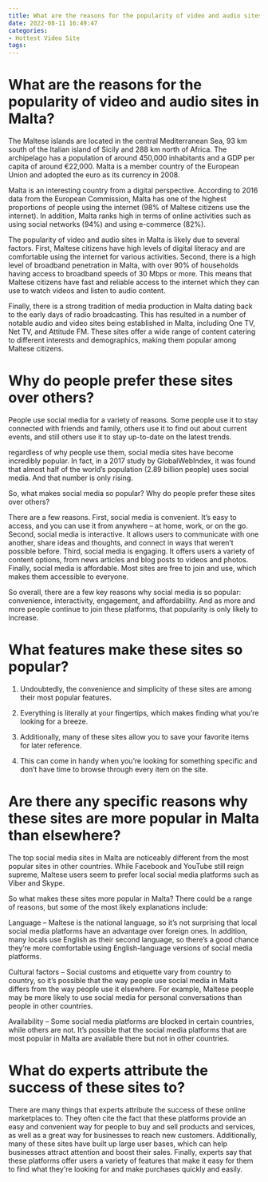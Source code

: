 ```yaml
---
title: What are the reasons for the popularity of video and audio sites in Malta
date: 2022-08-11 16:49:47
categories:
- Hottest Video Site
tags:
---
```



#  What are the reasons for the popularity of video and audio sites in Malta?

The Maltese islands are located in the central Mediterranean Sea, 93 km south of the Italian island of Sicily and 288 km north of Africa. The archipelago has a population of around 450,000 inhabitants and a GDP per capita of around €22,000. Malta is a member country of the European Union and adopted the euro as its currency in 2008.

Malta is an interesting country from a digital perspective. According to 2016 data from the European Commission, Malta has one of the highest proportions of people using the internet (98% of Maltese citizens use the internet). In addition, Malta ranks high in terms of online activities such as using social networks (94%) and using e-commerce (82%).

The popularity of video and audio sites in Malta is likely due to several factors. First, Maltese citizens have high levels of digital literacy and are comfortable using the internet for various activities. Second, there is a high level of broadband penetration in Malta, with over 90% of households having access to broadband speeds of 30 Mbps or more. This means that Maltese citizens have fast and reliable access to the internet which they can use to watch videos and listen to audio content.

Finally, there is a strong tradition of media production in Malta dating back to the early days of radio broadcasting. This has resulted in a number of notable audio and video sites being established in Malta, including One TV, Net TV, and Attitude FM. These sites offer a wide range of content catering to different interests and demographics, making them popular among Maltese citizens.

#  Why do people prefer these sites over others?

People use social media for a variety of reasons. Some people use it to stay connected with friends and family, others use it to find out about current events, and still others use it to stay up-to-date on the latest trends.

 regardless of why people use them, social media sites have become incredibly popular. In fact, in a 2017 study by GlobalWebIndex, it was found that almost half of the world’s population (2.89 billion people) uses social media. And that number is only rising.

So, what makes social media so popular? Why do people prefer these sites over others?

There are a few reasons. First, social media is convenient. It’s easy to access, and you can use it from anywhere – at home, work, or on the go. Second, social media is interactive. It allows users to communicate with one another, share ideas and thoughts, and connect in ways that weren’t possible before. Third, social media is engaging. It offers users a variety of content options, from news articles and blog posts to videos and photos. Finally, social media is affordable. Most sites are free to join and use, which makes them accessible to everyone.

So overall, there are a few key reasons why social media is so popular: convenience, interactivity, engagement, and affordability. And as more and more people continue to join these platforms, that popularity is only likely to increase.

#  What features make these sites so popular?

1. Undoubtedly, the convenience and simplicity of these sites are among their most popular features.

2. Everything is literally at your fingertips, which makes finding what you’re looking for a breeze.

3. Additionally, many of these sites allow you to save your favorite items for later reference.

4. This can come in handy when you’re looking for something specific and don’t have time to browse through every item on the site.

#  Are there any specific reasons why these sites are more popular in Malta than elsewhere?

The top social media sites in Malta are noticeably different from the most popular sites in other countries. While Facebook and YouTube still reign supreme, Maltese users seem to prefer local social media platforms such as Viber and Skype.

So what makes these sites more popular in Malta? There could be a range of reasons, but some of the most likely explanations include:

Language – Maltese is the national language, so it’s not surprising that local social media platforms have an advantage over foreign ones. In addition, many locals use English as their second language, so there’s a good chance they’re more comfortable using English-language versions of social media platforms.

Cultural factors – Social customs and etiquette vary from country to country, so it’s possible that the way people use social media in Malta differs from the way people use it elsewhere. For example, Maltese people may be more likely to use social media for personal conversations than people in other countries.

Availability – Some social media platforms are blocked in certain countries, while others are not. It’s possible that the social media platforms that are most popular in Malta are available there but not in other countries.

#  What do experts attribute the success of these sites to?

There are many things that experts attribute the success of these online marketplaces to. They often cite the fact that these platforms provide an easy and convenient way for people to buy and sell products and services, as well as a great way for businesses to reach new customers. Additionally, many of these sites have built up large user bases, which can help businesses attract attention and boost their sales. Finally, experts say that these platforms offer users a variety of features that make it easy for them to find what they're looking for and make purchases quickly and easily.